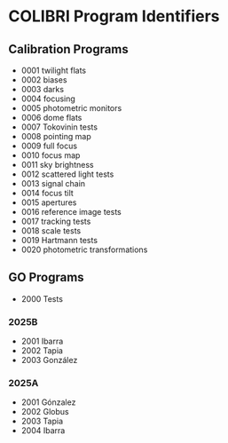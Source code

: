 # COLIBRI Program Identifiers

## Calibration Programs

- 0001 twilight flats
- 0002 biases
- 0003 darks
- 0004 focusing
- 0005 photometric monitors
- 0006 dome flats
- 0007 Tokovinin tests
- 0008 pointing map
- 0009 full focus
- 0010 focus map
- 0011 sky brightness
- 0012 scattered light tests
- 0013 signal chain
- 0014 focus tilt
- 0015 apertures
- 0016 reference image tests
- 0017 tracking tests
- 0018 scale tests
- 0019 Hartmann tests
- 0020 photometric transformations

## GO Programs

- 2000 Tests

### 2025B

- 2001 Ibarra
- 2002 Tapia
- 2003 González

### 2025A

- 2001 Gónzalez
- 2002 Globus
- 2003 Tapia
- 2004 Ibarra
